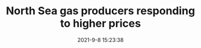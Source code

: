 ---
"title": "North Sea gas producers responding to higher prices"
"date": "2021-9-8 15:23:38"
"feed_name": "OFFSHOREMAG"
"feed_website": "https://www.offshore-mag.com/"
"feed_rss": "https://www.offshore-mag.com/__rss/website-scheduled-content.xml?input=%7B%22sectionAlias%22%3A%22home%22%7D"
"link": "https://www.offshore-mag.com/regional-reports/north-sea-europe/article/14209935/uk-north-sea-gas-producers-responding-to-higher-prices"
"file": "_posts/2021-9-8-15-23-38_OFFSHOREMAG_3cc461830743cce13b35f832225630a56bbfb3b7.md"
"accident": "0"
"drilling": "0"
---